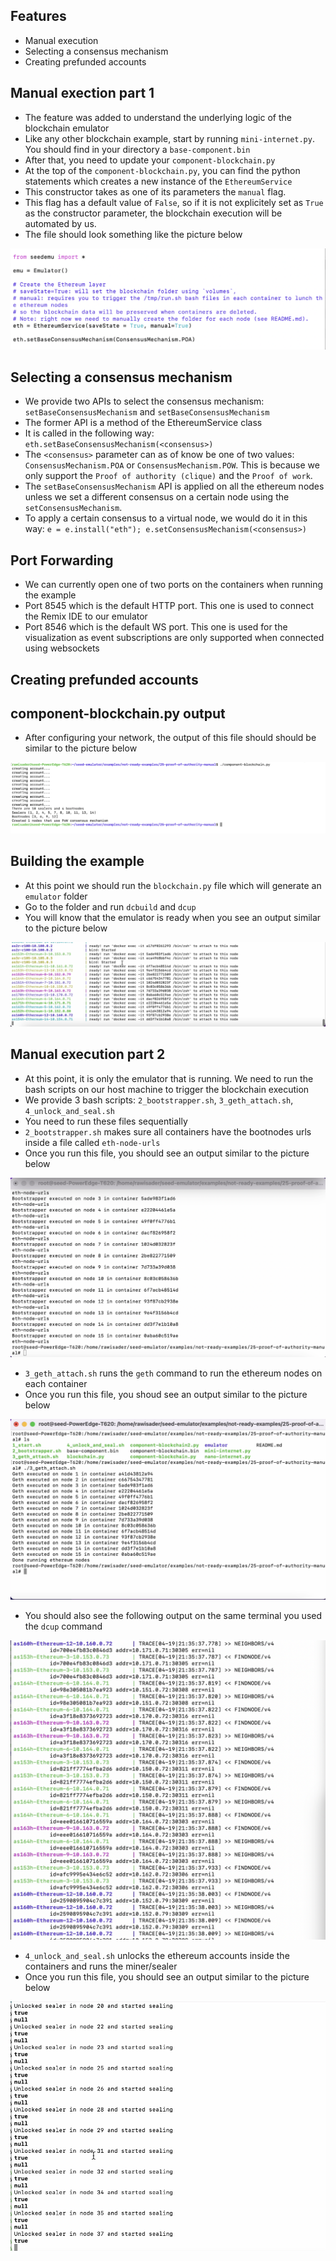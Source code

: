 ## Features
- Manual execution
- Selecting a consensus mechanism
- Creating prefunded accounts

## Manual exection part 1
- The feature was added to understand the underlying logic of the blockchain emulator
- Like any other blockchain example, start by running `mini-internet.py`. You should find in your directory a `base-component.bin`
- After that, you need to update your `component-blockchain.py`
- At the top of the `component-blockchain.py`, you can find the python statements which creates a new instance of the `EthereumService`
- This constructor takes as one of its parameters the `manual` flag.
- This flag has a default value of `False`, so if it is not explicitely set as `True` as the constructor parameter, the blockchain execution will be automated by us.
- The file should look something like the picture below

![Manual mode](images/manual-mode.png)

## Selecting a consensus mechanism
- We provide two APIs to select the consensus mechanism: `setBaseConsensusMechanism` and `setBaseConsensusMechanism`
- The former API is a method of the EthereumService class
- It is called in the following way: `eth.setBaseConsensusMechanism(<consensus>)`
- The `<consensus>` parameter can as of know be one of two values: `ConsensusMechanism.POA` or `ConsensusMechanism.POW`. This is because we only support the `Proof of authority (clique)` and the `Proof of work`.
- The `setBaseConsensusMechanism` API is applied on all the ethereum nodes unless we set a different consensus on a certain node using the `setConsensusMechanism`.
- To apply a certain consensus to a virtual node, we would do it in this way: `e = e.install("eth"); e.setConsensusMechanism(<consensus>)`

## Port Forwarding
- We can currently open one of two ports on the containers when running the example
- Port 8545 which is the default HTTP port. This one is used to connect the Remix IDE to our emulator
- Port 8546 which is the default WS port. This one is used for the visualization as event subscriptions are only supported when connected using websockets

## Creating prefunded accounts

## component-blockchain.py output
- After configuring your network, the output of this file should should be similar to the picture below

![Component output](images/component-blockchain-output.png)

## Building the example
- At this point we should run the `blockchain.py` file which will generate an `emulator` folder
- Go to the folder and run `dcbuild` and `dcup`
- You will know that the emulator is ready when you see an output similar to the picture below

![Emulator ready](images/emulator-ready.png)

## Manual execution part 2
- At this point, it is only the emulator that is running. We need to run the bash scripts on our host machine to trigger the blockchain execution
- We provide 3 bash scripts: `2_bootstrapper.sh`, `3_geth_attach.sh`, `4_unlock_and_seal.sh`
- You need to run these files sequentially
- `2_bootstrapper.sh` makes sure all containers have the bootnodes urls inside a file called `eth-node-urls`
- Once you run this file, you should see an output similar to the picture below

![Bootstrapper done](images/bootstrapper-done.png)


- `3_geth_attach.sh` runs the `geth` command to run the ethereum nodes on each container
- Once you run this file, you shoud see an output similar to the picture below

![Geth attach done](images/geth-attach-done.png)

- You should also see the following output on the same terminal you used the `dcup` command

![Blockchain running](images/blockchain-running.png)

- `4_unlock_and_seal.sh` unlocks the ethereum accounts inside the containers and runs the miner/sealer
- Once you run this file, you should see an output similar to the picture below

![Unlock and seal](images/unlock-and-seal.png)
